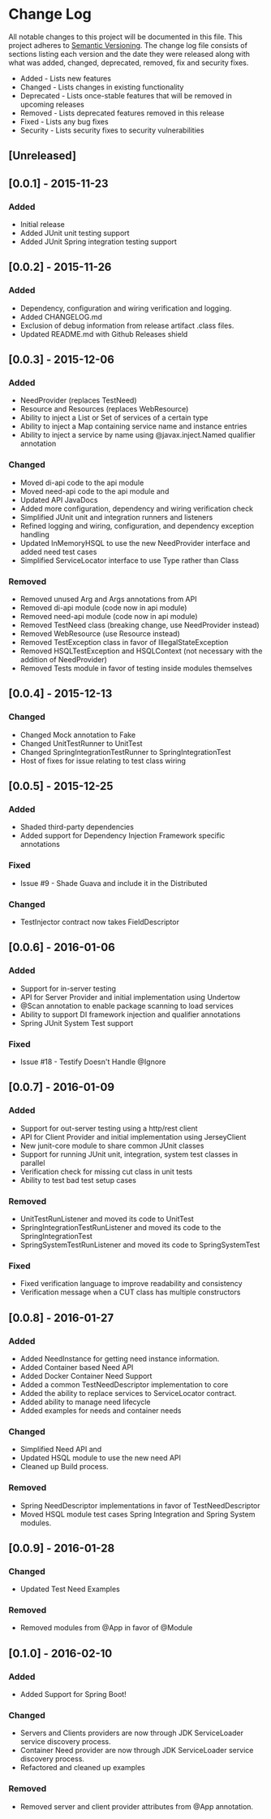 # Change Log
All notable changes to this project will be documented in this file. This project
adheres to [Semantic Versioning](http://semver.org/). The change log file consists
of sections listing each version and the date they were released along with what
was added, changed, deprecated, removed, fix and security fixes.

- Added - Lists new features
- Changed - Lists changes in existing functionality
- Deprecated -  Lists once-stable features that will be removed in upcoming releases
- Removed - Lists deprecated features removed in this release
- Fixed - Lists any bug fixes
- Security - Lists security fixes to security vulnerabilities

## [Unreleased]

## [0.0.1] - 2015-11-23
### Added
- Initial release
- Added JUnit unit testing support
- Added JUnit Spring integration testing support

## [0.0.2] - 2015-11-26
### Added
- Dependency, configuration and wiring verification and logging.
- Added CHANGELOG.md
- Exclusion of debug information from release artifact .class files.
- Updated README.md with Github Releases shield

## [0.0.3] - 2015-12-06
### Added
- NeedProvider (replaces TestNeed)
- Resource and Resources (replaces WebResource)
- Ability to inject a List or Set of services of a certain type
- Ability to inject a Map containing service name and instance entries
- Ability to inject a service by name using @javax.inject.Named qualifier annotation

### Changed
- Moved di-api code to the api module
- Moved need-api code to the api module and
- Updated API JavaDocs
- Added more configuration, dependency and wiring verification check
- Simplified JUnit unit and integration runners and listeners
- Refined logging and wiring, configuration, and dependency exception handling
- Updated InMemoryHSQL to use the new NeedProvider interface and added need test cases
- Simplified ServiceLocator interface to use Type rather than Class

### Removed
- Removed unused Arg and Args annotations from API
- Removed di-api module (code now in api module)
- Removed need-api module (code now in api module)
- Removed TestNeed class (breaking change, use NeedProvider instead)
- Removed WebResource (use Resource instead)
- Removed TestException class in favor of IllegalStateException
- Removed HSQLTestException and HSQLContext (not necessary with the addition of NeedProvider)
- Removed Tests module in favor of testing inside modules themselves

## [0.0.4] - 2015-12-13
### Changed
- Changed Mock annotation to Fake
- Changed UnitTestRunner to UnitTest
- Changed SpringIntegrationTestRunner to SpringIntegrationTest
- Host of fixes for issue relating to test class wiring

## [0.0.5] - 2015-12-25
### Added
- Shaded third-party dependencies
- Added support for Dependency Injection Framework specific annotations

### Fixed
 - Issue #9 - Shade Guava and include it in the Distributed

### Changed
- TestInjector contract now takes FieldDescriptor

## [0.0.6] - 2016-01-06
### Added
- Support for in-server testing
- API for Server Provider and initial implementation using Undertow
- @Scan annotation to enable package scanning to load services
- Ability to support DI framework injection and qualifier annotations
- Spring JUnit System Test support

### Fixed
- Issue #18 - Testify Doesn't Handle @Ignore

## [0.0.7] - 2016-01-09
### Added
- Support for out-server testing using a http/rest client
- API for Client Provider and initial implementation using JerseyClient
- New junit-core module to share common JUnit classes
- Support for running JUnit unit, integration, system test classes in parallel
- Verification check for missing cut class in unit tests
- Ability to test bad test setup cases

### Removed
- UnitTestRunListener and moved its code to UnitTest
- SpringIntegrationTestRunListener and moved its code to the SpringIntegrationTest
- SpringSystemTestRunListener and moved its code to SpringSystemTest

### Fixed
- Fixed verification language to improve readability and consistency
- Verification message when a CUT class has multiple constructors

## [0.0.8] - 2016-01-27
### Added
- Added NeedInstance for getting need instance information.
- Added Container based Need API
- Added Docker Container Need Support
- Added a common TestNeedDescriptor implementation to core
- Added the ability to replace services to ServiceLocator contract.
- Added ability to manage need lifecycle
- Added examples for needs and container needs

### Changed
- Simplified Need API and
- Updated HSQL module to use the new need API
- Cleaned up Build process.

### Removed
- Spring NeedDescriptor implementations in favor of TestNeedDescriptor
- Moved HSQL module test cases Spring Integration and Spring System modules.

## [0.0.9] - 2016-01-28
### Changed
- Updated Test Need Examples

### Removed
- Removed modules from @App in favor of @Module

## [0.1.0] - 2016-02-10
### Added
- Added Support for Spring Boot!

### Changed
- Servers and Clients providers are now through JDK ServiceLoader service discovery process.
- Container Need provider are now through JDK ServiceLoader service discovery process.
- Refactored and cleaned up examples

### Removed
- Removed server and client provider attributes from @App annotation.